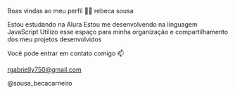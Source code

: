 Boas vindas ao meu perfil 💙💙
rebeca sousa

Estou estudando na Alura
Estou me desenvolvendo na linguagem JavaScript
Utilizo esse espaço para minha organização e compartilhamento dos meu projetos desenvolvidos

Você pode entrar em contato comigo 📫

rgabrielly750@gmail.com

@sousa_becacarneiro
